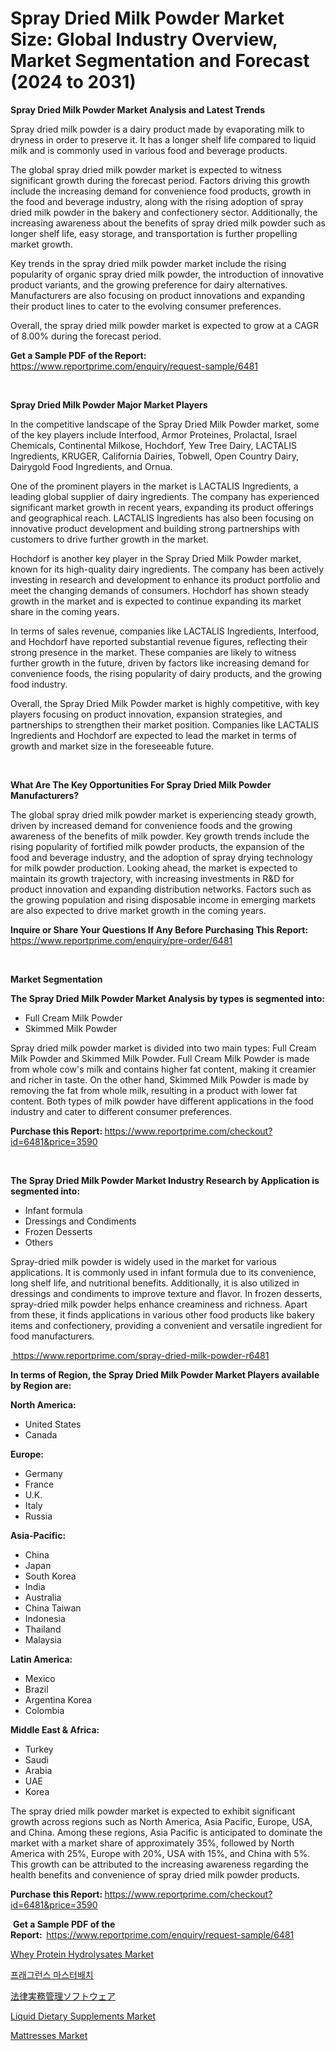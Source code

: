 <p><h1>Spray Dried Milk Powder Market Size: Global Industry Overview, Market Segmentation and Forecast (2024 to 2031)</h1></p><p><strong>Spray Dried Milk Powder Market Analysis and Latest Trends</strong></p>
<p><p>Spray dried milk powder is a dairy product made by evaporating milk to dryness in order to preserve it. It has a longer shelf life compared to liquid milk and is commonly used in various food and beverage products.</p><p>The global spray dried milk powder market is expected to witness significant growth during the forecast period. Factors driving this growth include the increasing demand for convenience food products, growth in the food and beverage industry, along with the rising adoption of spray dried milk powder in the bakery and confectionery sector. Additionally, the increasing awareness about the benefits of spray dried milk powder such as longer shelf life, easy storage, and transportation is further propelling market growth.</p><p>Key trends in the spray dried milk powder market include the rising popularity of organic spray dried milk powder, the introduction of innovative product variants, and the growing preference for dairy alternatives. Manufacturers are also focusing on product innovations and expanding their product lines to cater to the evolving consumer preferences.</p><p>Overall, the spray dried milk powder market is expected to grow at a CAGR of 8.00% during the forecast period.</p></p>
<p><strong>Get a Sample PDF of the Report:&nbsp;</strong> <a href="https://www.reportprime.com/enquiry/request-sample/6481">https://www.reportprime.com/enquiry/request-sample/6481</a></p>
<p>&nbsp;</p>
<p><strong>Spray Dried Milk Powder Major Market Players</strong></p>
<p><p>In the competitive landscape of the Spray Dried Milk Powder market, some of the key players include Interfood, Armor Proteines, Prolactal, Israel Chemicals, Continental Milkose, Hochdorf, Yew Tree Dairy, LACTALIS Ingredients, KRUGER, California Dairies, Tobwell, Open Country Dairy, Dairygold Food Ingredients, and Ornua.</p><p>One of the prominent players in the market is LACTALIS Ingredients, a leading global supplier of dairy ingredients. The company has experienced significant market growth in recent years, expanding its product offerings and geographical reach. LACTALIS Ingredients has also been focusing on innovative product development and building strong partnerships with customers to drive further growth in the market.</p><p>Hochdorf is another key player in the Spray Dried Milk Powder market, known for its high-quality dairy ingredients. The company has been actively investing in research and development to enhance its product portfolio and meet the changing demands of consumers. Hochdorf has shown steady growth in the market and is expected to continue expanding its market share in the coming years.</p><p>In terms of sales revenue, companies like LACTALIS Ingredients, Interfood, and Hochdorf have reported substantial revenue figures, reflecting their strong presence in the market. These companies are likely to witness further growth in the future, driven by factors like increasing demand for convenience foods, the rising popularity of dairy products, and the growing food industry.</p><p>Overall, the Spray Dried Milk Powder market is highly competitive, with key players focusing on product innovation, expansion strategies, and partnerships to strengthen their market position. Companies like LACTALIS Ingredients and Hochdorf are expected to lead the market in terms of growth and market size in the foreseeable future.</p></p>
<p>&nbsp;</p>
<p><strong>What Are The Key Opportunities For Spray Dried Milk Powder Manufacturers?</strong></p>
<p><p>The global spray dried milk powder market is experiencing steady growth, driven by increased demand for convenience foods and the growing awareness of the benefits of milk powder. Key growth trends include the rising popularity of fortified milk powder products, the expansion of the food and beverage industry, and the adoption of spray drying technology for milk powder production. Looking ahead, the market is expected to maintain its growth trajectory, with increasing investments in R&D for product innovation and expanding distribution networks. Factors such as the growing population and rising disposable income in emerging markets are also expected to drive market growth in the coming years.</p></p>
<p><strong>Inquire or Share Your Questions If Any Before Purchasing This Report:</strong> <a href="https://www.reportprime.com/enquiry/pre-order/6481">https://www.reportprime.com/enquiry/pre-order/6481</a></p>
<p>&nbsp;</p>
<p><strong>Market Segmentation</strong></p>
<p><strong>The Spray Dried Milk Powder Market Analysis by types is segmented into:</strong></p>
<p><ul><li>Full Cream Milk Powder</li><li>Skimmed Milk Powder</li></ul></p>
<p><p>Spray dried milk powder market is divided into two main types: Full Cream Milk Powder and Skimmed Milk Powder. Full Cream Milk Powder is made from whole cow's milk and contains higher fat content, making it creamier and richer in taste. On the other hand, Skimmed Milk Powder is made by removing the fat from whole milk, resulting in a product with lower fat content. Both types of milk powder have different applications in the food industry and cater to different consumer preferences.</p></p>
<p><strong>Purchase this Report:&nbsp;</strong><a href="https://www.reportprime.com/checkout?id=6481&price=3590">https://www.reportprime.com/checkout?id=6481&price=3590</a></p>
<p>&nbsp;</p>
<p><strong>The Spray Dried Milk Powder Market Industry Research by Application is segmented into:</strong></p>
<p><ul><li>Infant formula</li><li>Dressings and Condiments</li><li>Frozen Desserts</li><li>Others</li></ul></p>
<p><p>Spray-dried milk powder is widely used in the market for various applications. It is commonly used in infant formula due to its convenience, long shelf life, and nutritional benefits. Additionally, it is also utilized in dressings and condiments to improve texture and flavor. In frozen desserts, spray-dried milk powder helps enhance creaminess and richness. Apart from these, it finds applications in various other food products like bakery items and confectionery, providing a convenient and versatile ingredient for food manufacturers.</p></p>
<p><a href="https://www.reportprime.com/spray-dried-milk-powder-r6481">&nbsp;https://www.reportprime.com/spray-dried-milk-powder-r6481</a></p>
<p><strong>In terms of Region, the Spray Dried Milk Powder Market Players available by Region are:</strong></p>
<p>
    <p> <strong> North America: </strong>
        <ul>
            <li>United States</li>
            <li>Canada</li>
        </ul>
        </p> 
    <p> <strong> Europe: </strong>
        <ul>
            <li>Germany</li>
            <li>France</li>
            <li>U.K.</li>
            <li>Italy</li>
            <li>Russia</li>
        </ul>
        </p> 
    <p> <strong> Asia-Pacific: </strong>
        <ul>
            <li>China</li>
            <li>Japan</li>
            <li>South Korea</li>
            <li>India</li>
            <li>Australia</li>
            <li>China Taiwan</li>
            <li>Indonesia</li>
            <li>Thailand</li>
            <li>Malaysia</li>
        </ul>
        </p> 
    <p> <strong> Latin America: </strong>
        <ul>
            <li>Mexico</li>
            <li>Brazil</li>
            <li>Argentina Korea</li>
            <li>Colombia</li>
        </ul>
        </p> 
    <p> <strong> Middle East & Africa: </strong>
        <ul>
            <li>Turkey</li>
            <li>Saudi</li>
            <li>Arabia</li>
            <li>UAE</li>
            <li>Korea</li>
        </ul>
    </p>
    </p>
<p><p>The spray dried milk powder market is expected to exhibit significant growth across regions such as North America, Asia Pacific, Europe, USA, and China. Among these regions, Asia Pacific is anticipated to dominate the market with a market share of approximately 35%, followed by North America with 25%, Europe with 20%, USA with 15%, and China with 5%. This growth can be attributed to the increasing awareness regarding the health benefits and convenience of spray dried milk powder products.</p></p>
<p><strong>Purchase this Report: </strong><a href="https://www.reportprime.com/checkout?id=6481&price=3590">https://www.reportprime.com/checkout?id=6481&price=3590</a></p>
<p>&nbsp;<strong>Get a Sample PDF of the Report:&nbsp;&nbsp;</strong><a href="https://www.reportprime.com/enquiry/request-sample/6481">https://www.reportprime.com/enquiry/request-sample/6481</a></p>
<p><strong></strong></p>
<p><p><a href="https://github.com/AlysaLedner2023/Market-Research-Report-List-1/blob/main/whey-protein-hydrolysates-market.md">Whey Protein Hydrolysates Market</a></p><p><a href="https://github.com/RichardLueilwitz787/Market-Research-Report-List-1/blob/main/537522971608.md">프래그런스 마스터배치</a></p><p><a href="https://github.com/hwbcz413288296/Market-Research-Report-List-2/blob/main/917050375189.md">法律実務管理ソフトウェア</a></p><p><a href="https://github.com/Sherrillcrooksxa8i18ucf2m/Market-Research-Report-List-2/blob/main/liquid-dietary-supplements-market.md">Liquid Dietary Supplements Market</a></p><p><a href="https://issuu.com/reportprime-2/docs/mattresses-market-size-2030.pptx">Mattresses Market</a></p></p>